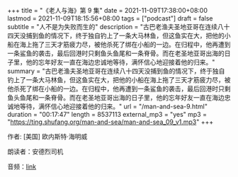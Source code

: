 +++
title = "《老人与海》第 9 集"
date = 2021-11-09T17:38:00+08:00
lastmod = 2021-11-09T18:15:56+08:00
tags = ["podcast"]
draft = false
subtitle = "人不是为失败而生的"
description = "古巴老渔夫圣地亚哥在连续八十四天没捕到鱼的情况下，终于独自钓上了一条大马林鱼，但这鱼实在大，把他的小船在海上拖了三天才筋疲力尽，被他杀死了绑在小船的一边。在归程中，他再遭到一条鲨鱼的袭击，最后回港时只剩鱼头鱼尾和一条脊骨。而在老圣地亚哥出海的日子里，他的忘年好友一直在海边忠诚地等待，满怀信心地迎接着他的归来。"
summary = "古巴老渔夫圣地亚哥在连续八十四天没捕到鱼的情况下，终于独自钓上了一条大马林鱼，但这鱼实在大，把他的小船在海上拖了三天才筋疲力尽，被他杀死了绑在小船的一边。在归程中，他再遭到一条鲨鱼的袭击，最后回港时只剩鱼头鱼尾和一条脊骨。而在老圣地亚哥出海的日子里，他的忘年好友一直在海边忠诚地等待，满怀信心地迎接着他的归来。"
url = "/man-and-sea-9.html"
duration = "00:17:47"
length = 8537113
external_mp3 = "yes"
mp3 = "https://ting.shufang.org/man-and-sea/man-and-sea_09_v1.mp3"
+++

作者: [美国] 欧内斯特·海明威

朗读者：安德烈司机

音频：[link](https://ting.shufang.org/man-and-sea/man-and-sea%5F09%5Fv1.mp3)
